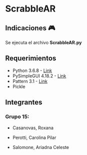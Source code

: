 # ScrabbleAR

## Indicaciones  :video_game:
Se ejecuta el archivo **ScrabbleAR.py**

## Requerimientos
- Python 3.6.8 - [Link](https://www.python.org/downloads/release/python-368/)
- PySimpleGUI 4.18.2 - [Link](https://github.com/PySimpleGUI/PySimpleGUI)
- Pattern 3.1 - [Link](https://github.com/clips/pattern) 
- Pickle 

## Integrantes

### Grupo 15:

- Casanovas, Roxana  

- Perotti, Carolina Pilar  

- Salomone, Ariadna Celeste

